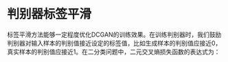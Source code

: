 # 判别器标签平滑

标签平滑方法能够一定程度优化DCGAN的训练效果。在训练判别器时，我们鼓励判别器对输入样本的判别值接近设定的标签值，比如生成样本的判别值应接近0，真实样本的判别值应接近1。在二分类问题中，二元交叉熵损失函数的表达式为：


